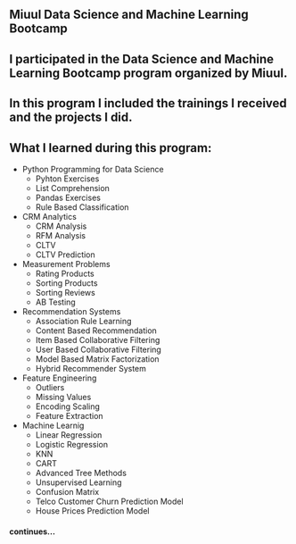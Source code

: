 ## Miuul Data Science and Machine Learning Bootcamp
## I participated in the Data Science and Machine Learning Bootcamp program organized by Miuul. 
## In this program I included the trainings I received and the projects I did.

## What I learned during this program:
- Python Programming for Data Science
  - Pyhton Exercises
  - List Comprehension
  - Pandas Exercises
  - Rule Based Classification
- CRM Analytics
  - CRM Analysis 
  - RFM Analysis
  - CLTV
  - CLTV Prediction
- Measurement Problems
  - Rating Products
  - Sorting Products
  - Sorting Reviews
  - AB Testing
- Recommendation Systems
  - Association Rule Learning
  - Content Based Recommendation
  - Item Based Collaborative Filtering
  - User Based Collaborative Filtering
  - Model Based Matrix Factorization
  - Hybrid Recommender System
- Feature Engineering
  - Outliers
  - Missing Values
  - Encoding Scaling
  - Feature Extraction
- Machine Learnig
  - Linear Regression
  - Logistic Regression
  - KNN
  - CART
  - Advanced Tree Methods
  - Unsupervised Learning
  - Confusion Matrix
  - Telco Customer Churn Prediction Model
  - House Prices Prediction Model

#### continues...
